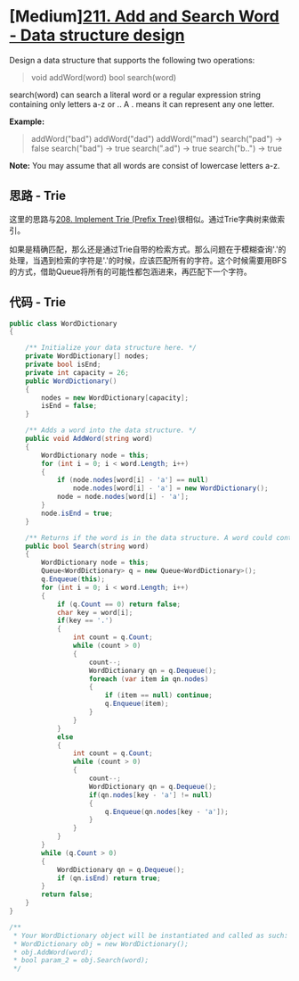 # [Medium][211. Add and Search Word - Data structure design](https://leetcode.com/problems/add-and-search-word-data-structure-design/)

Design a data structure that supports the following two operations:

> void addWord(word)
> bool search(word)

search(word) can search a literal word or a regular expression string containing only letters a-z or .. A . means it can represent any one letter.

**Example:**

> addWord("bad")
> addWord("dad")
> addWord("mad")
> search("pad") -> false
> search("bad") -> true
> search(".ad") -> true
> search("b..") -> true

**Note:**
You may assume that all words are consist of lowercase letters a-z.

## 思路 - Trie

这里的思路与[208. Implement Trie (Prefix Tree)](../208.%20Implement%20Trie%20(Prefix%20Tree))很相似。通过Trie字典树来做索引。

如果是精确匹配，那么还是通过Trie自带的检索方式。那么问题在于模糊查询'.'的处理，当遇到检索的字符是'.'的时候，应该匹配所有的字符。这个时候需要用BFS的方式，借助Queue将所有的可能性都包涵进来，再匹配下一个字符。

## 代码 - Trie

```csharp
public class WordDictionary
{

    /** Initialize your data structure here. */
    private WordDictionary[] nodes;
    private bool isEnd;
    private int capacity = 26;
    public WordDictionary()
    {
        nodes = new WordDictionary[capacity];
        isEnd = false;
    }

    /** Adds a word into the data structure. */
    public void AddWord(string word)
    {
        WordDictionary node = this;
        for (int i = 0; i < word.Length; i++)
        {
            if (node.nodes[word[i] - 'a'] == null)
                node.nodes[word[i] - 'a'] = new WordDictionary();
            node = node.nodes[word[i] - 'a'];
        }
        node.isEnd = true;
    }

    /** Returns if the word is in the data structure. A word could contain the dot character '.' to represent any one letter. */
    public bool Search(string word)
    {
        WordDictionary node = this;
        Queue<WordDictionary> q = new Queue<WordDictionary>();
        q.Enqueue(this);
        for (int i = 0; i < word.Length; i++)
        {
            if (q.Count == 0) return false;
            char key = word[i];
            if(key == '.')
            {
                int count = q.Count;
                while (count > 0)
                {
                    count--;
                    WordDictionary qn = q.Dequeue();
                    foreach (var item in qn.nodes)
                    {
                        if (item == null) continue;
                        q.Enqueue(item);
                    }
                }
            }
            else
            {
                int count = q.Count;
                while (count > 0)
                {
                    count--;
                    WordDictionary qn = q.Dequeue();
                    if(qn.nodes[key - 'a'] != null)
                    {
                        q.Enqueue(qn.nodes[key - 'a']);
                    }
                }
            }
        }
        while (q.Count > 0)
        {
            WordDictionary qn = q.Dequeue();
            if (qn.isEnd) return true;
        }
        return false;
    }
}

/**
 * Your WordDictionary object will be instantiated and called as such:
 * WordDictionary obj = new WordDictionary();
 * obj.AddWord(word);
 * bool param_2 = obj.Search(word);
 */
```
